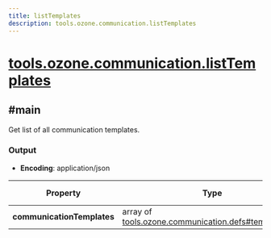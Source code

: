 ```yaml
---
title: listTemplates
description: tools.ozone.communication.listTemplates
---
```


# [tools.ozone.communication.listTemplates](https://github.com/myConsciousness/atproto.dart/blob/main/lexicons/tools/ozone/communication/listTemplates.json)

## #main

Get list of all communication templates.

### Output

- **Encoding**: application/json

| Property | Type | Known Values | Required | Description |
| --- | --- | --- | :---: | --- |
| **communicationTemplates** | array of [tools.ozone.communication.defs#templateView](../../../../lexicons/tools/ozone/communication/defs.md#templateview) | - | ✅ | - |
